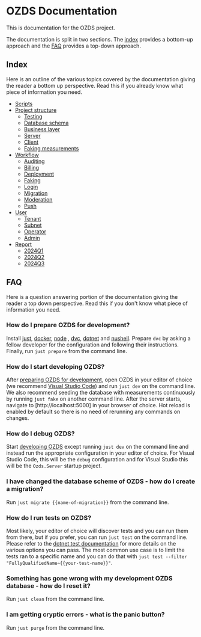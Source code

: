 # OZDS Documentation

This is documentation for the OZDS project.

The documentation is split in two sections. The [index](#index) provides a
bottom-up approach and the [FAQ](#faq) provides a top-down approach.

## Index

Here is an outline of the various topics covered by the documentation giving the
reader a bottom up perspective. Read this if you already know what piece of
information you need.

- [Scripts](docs/scripts.md)
- [Project structure](docs/structure/index.md)
  - [Testing](docs/structure/test.md)
  - [Database schema](docs/structure/data/index.md)
  - [Business layer](docs/structure/business.md)
  - [Server](docs/structure/server.md)
  - [Client](docs/structure/client.md)
  - [Faking measurements](docs/structure/fake.md)
- [Workflow](docs/workflow/index.md)
  - [Auditing](docs/workflow/auditing.md)
  - [Billing](docs/workflow/billing.md)
  - [Deployment](docs/workflow/deployment.md)
  - [Faking](docs/workflow/faking.md)
  - [Login](docs/workflow/login.md)
  - [Migration](docs/workflow/migration.md)
  - [Moderation](docs/workflow/moderation.md)
  - [Push](docs/workflow/push.md)
- [User](docs/user/index.md)
  - [Tenant](docs/user/tenant/index.md)
  - [Subnet](docs/user/subnet/index.md)
  - [Operator](docs/user/operator/index.md)
  - [Admin](docs/user/admin/index.md)
- [Report](docs/report/index.md)
  - [2024Q1](docs/report/2024Q1/index.md)
  - [2024Q2](docs/report/2024Q2/index.md)
  - [2024Q3](docs/report/2024Q3/index.md)

## FAQ

Here is a question answering portion of the documentation giving the reader a
top down perspective. Read this if you don't know what piece of information you
need.

### How do I prepare OZDS for development?

Install [just](https://github.com/casey/just#packages),
[docker](https://docs.docker.com/engine/install/),
[node](https://nodejs.org/en/download) , [dvc](https://dvc.org/),
[dotnet](https://github.com/dotnet/core/blob/main/release-notes/8.0/8.0.1/8.0.1.md?WT.mc_id=dotnet-35129-website)
and [nushell](https://www.nushell.sh/). Prepare `dvc` by asking a fellow
developer for the configuration and following their instructions. Finally, run
`just prepare` from the command line.

### How do I start developing OZDS?

After [preparing OZDS for development](#how-do-i-prepare-ozds-for-development),
open OZDS in your editor of choice (we recommend
[Visual Studio Code](https://code.visualstudio.com/)) and run `just dev` on the
command line. We also recommend seeding the database with measurements
continuously by running `just fake` on another command line. After the server
starts, navigate to [http://localhost:5000] in your browser of choice. Hot
reload is enabled by default so there is no need of rerunning any commands on
changes.

### How do I debug OZDS?

Start [developing OZDS](#how-do-i-start-developing-ozds) except running
`just dev` on the command line and instead run the appropriate configuration in
your editor of choice. For Visual Studio Code, this will be the `debug`
configuration and for Visual Studio this will be the `Ozds.Server` startup
project.

### I have changed the database scheme of OZDS - how do I create a migration?

Run `just migrate {{name-of-migration}}` from the command line.

### How do I run tests on OZDS?

Most likely, your editor of choice will discover tests and you can run them from
there, but if you prefer, you can run `just test` on the command line. Please
refer to the
[dotnet test documentation](https://learn.microsoft.com/en-us/dotnet/core/tools/dotnet-test)
for more details on the various options you can pass. The most common use case
is to limit the tests ran to a specific name and you can do that with
`just test --filter "FullyQualifiedName~{{your-test-name}}"`.

### Something has gone wrong with my development OZDS database - how do I reset it?

Run `just clean` from the command line.

### I am getting cryptic errors - what is the panic button?

Run `just purge` from the command line.

